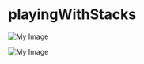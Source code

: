 # playingWithStacks

![My Image](http://image.prntscr.com/image/5c9c8f65973c4f11933f1a6265ff8a60.png)

![My Image](http://image.prntscr.com/image/f64d9146c91047488316e29aa66a7e28.png)

